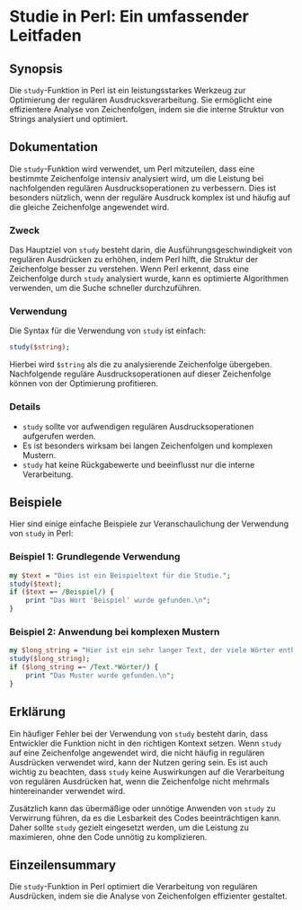 <!--
Meta Description: # Studie in Perl: Ein umfassender Leitfaden ## Synopsis Die `study`-Funktion in Perl ist ein leistungsstarkes Werkzeug zur Optimierung der regulären A...
Meta Keywords: die, study, von, perl, ist
-->

# Studie in Perl: Ein umfassender Leitfaden

## Synopsis
Die `study`-Funktion in Perl ist ein leistungsstarkes Werkzeug zur Optimierung der regulären Ausdrucksverarbeitung. Sie ermöglicht eine effizientere Analyse von Zeichenfolgen, indem sie die interne Struktur von Strings analysiert und optimiert.

## Dokumentation
Die `study`-Funktion wird verwendet, um Perl mitzuteilen, dass eine bestimmte Zeichenfolge intensiv analysiert wird, um die Leistung bei nachfolgenden regulären Ausdrucksoperationen zu verbessern. Dies ist besonders nützlich, wenn der reguläre Ausdruck komplex ist und häufig auf die gleiche Zeichenfolge angewendet wird.

### Zweck
Das Hauptziel von `study` besteht darin, die Ausführungsgeschwindigkeit von regulären Ausdrücken zu erhöhen, indem Perl hilft, die Struktur der Zeichenfolge besser zu verstehen. Wenn Perl erkennt, dass eine Zeichenfolge durch `study` analysiert wurde, kann es optimierte Algorithmen verwenden, um die Suche schneller durchzuführen.

### Verwendung
Die Syntax für die Verwendung von `study` ist einfach:

```perl
study($string);
```

Hierbei wird `$string` als die zu analysierende Zeichenfolge übergeben. Nachfolgende reguläre Ausdrucksoperationen auf dieser Zeichenfolge können von der Optimierung profitieren.

### Details
- `study` sollte vor aufwendigen regulären Ausdrucksoperationen aufgerufen werden.
- Es ist besonders wirksam bei langen Zeichenfolgen und komplexen Mustern.
- `study` hat keine Rückgabewerte und beeinflusst nur die interne Verarbeitung.

## Beispiele
Hier sind einige einfache Beispiele zur Veranschaulichung der Verwendung von `study` in Perl:

### Beispiel 1: Grundlegende Verwendung
```perl
my $text = "Dies ist ein Beispieltext für die Studie.";
study($text);
if ($text =~ /Beispiel/) {
    print "Das Wort 'Beispiel' wurde gefunden.\n";
}
```

### Beispiel 2: Anwendung bei komplexen Mustern
```perl
my $long_string = "Hier ist ein sehr langer Text, der viele Wörter enthält.";
study($long_string);
if ($long_string =~ /Text.*Wörter/) {
    print "Das Muster wurde gefunden.\n";
}
```

## Erklärung
Ein häufiger Fehler bei der Verwendung von `study` besteht darin, dass Entwickler die Funktion nicht in den richtigen Kontext setzen. Wenn `study` auf eine Zeichenfolge angewendet wird, die nicht häufig in regulären Ausdrücken verwendet wird, kann der Nutzen gering sein. Es ist auch wichtig zu beachten, dass `study` keine Auswirkungen auf die Verarbeitung von regulären Ausdrücken hat, wenn die Zeichenfolge nicht mehrmals hintereinander verwendet wird.

Zusätzlich kann das übermäßige oder unnötige Anwenden von `study` zu Verwirrung führen, da es die Lesbarkeit des Codes beeinträchtigen kann. Daher sollte `study` gezielt eingesetzt werden, um die Leistung zu maximieren, ohne den Code unnötig zu komplizieren.

## Einzeilensummary
Die `study`-Funktion in Perl optimiert die Verarbeitung von regulären Ausdrücken, indem sie die Analyse von Zeichenfolgen effizienter gestaltet.